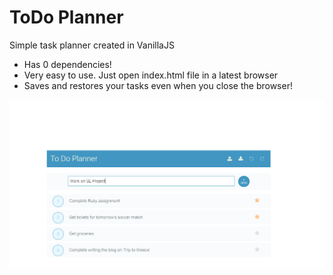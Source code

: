 # ToDo Planner
Simple task planner created in VanillaJS

* Has 0 dependencies!
* Very easy to use. Just open index.html file in a latest browser
* Saves and restores your tasks even when you close the browser!

![ToDo-Planner Screenshot](screenshot.PNG)
